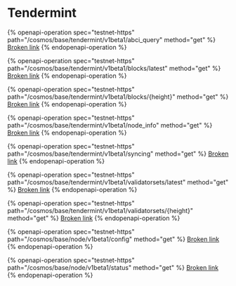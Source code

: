 # Tendermint

{% openapi-operation spec="testnet-https" path="/cosmos/base/tendermint/v1beta1/abci_query" method="get" %}
[Broken link](broken-reference)
{% endopenapi-operation %}

{% openapi-operation spec="testnet-https" path="/cosmos/base/tendermint/v1beta1/blocks/latest" method="get" %}
[Broken link](broken-reference)
{% endopenapi-operation %}

{% openapi-operation spec="testnet-https" path="/cosmos/base/tendermint/v1beta1/blocks/{height}" method="get" %}
[Broken link](broken-reference)
{% endopenapi-operation %}

{% openapi-operation spec="testnet-https" path="/cosmos/base/tendermint/v1beta1/node_info" method="get" %}
[Broken link](broken-reference)
{% endopenapi-operation %}

{% openapi-operation spec="testnet-https" path="/cosmos/base/tendermint/v1beta1/syncing" method="get" %}
[Broken link](broken-reference)
{% endopenapi-operation %}

{% openapi-operation spec="testnet-https" path="/cosmos/base/tendermint/v1beta1/validatorsets/latest" method="get" %}
[Broken link](broken-reference)
{% endopenapi-operation %}

{% openapi-operation spec="testnet-https" path="/cosmos/base/tendermint/v1beta1/validatorsets/{height}" method="get" %}
[Broken link](broken-reference)
{% endopenapi-operation %}

{% openapi-operation spec="testnet-https" path="/cosmos/base/node/v1beta1/config" method="get" %}
[Broken link](broken-reference)
{% endopenapi-operation %}

{% openapi-operation spec="testnet-https" path="/cosmos/base/node/v1beta1/status" method="get" %}
[Broken link](broken-reference)
{% endopenapi-operation %}
